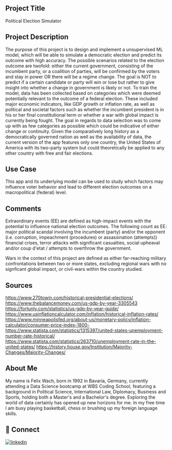
## Project Title

Political Election Simulator

## Project Description

The purpose of this project is to design and implement a unsupervised ML model, which will be able to simulate a democratic election and predict its outcome with high accuracy. The possible scenarios related to the election outcome are twofold: either the current government, consisting of the incumbent party, or a coalition of parties, will be confirmed by the voters and stay in power OR there will be a regime change. The goal is NOT to predict if a certain candidate or party will win or lose but rather to give insight into whether a change in government is likely or not. To train the model, data has been collected based on categories which were deemed potentially relevant to the outcome of a federal election. These included major economic indicators, like GDP growth or inflation rate, as well as political and societal factors such as whether the incumbent president is in his or her final constitutional term or whether a war with global impact is currently being fought. The goal in regards to data selection was to come up with as few categories as possible which could be indicative of either change or continuity. Given the comparatively long history as a democratically governed nation as well as the availability of data, the current version of the app features only one country, the United States of America with its two-party system but could theoretically be applied to any other country with free and fair elections.
## Use Case

This app and its underlying model can be used to study which factors may influence voter behavior and lead to different election outcomes on a macropolitical (federal) level. 


## Comments

Extraordinary events (EE) are defined as high-impact events with the potential to influence national election outcomes. The following count as EE: major political scandal involving the incumbent (party) and/or the opponent (i.e. corruption, impeachment (procedures) or assassination (attempts)) financial crises, terror attacks with significant casualties, social upheaval and/or coup d'etat / attempts to overthrow the government.

Wars in the context of this project are defined as either far-reaching military confrontations between two or more states, excluding regional wars with no signficant global impact, or civil-wars within the country studied.
## Sources

https://www.270towin.com/historical-presidential-elections/
https://www.thebalancemoney.com/us-gdp-by-year-3305543
https://fortunly.com/statistics/us-gdp-by-year-guide/
https://www.usinflationcalculator.com/inflation/historical-inflation-rates/
https://www.minneapolisfed.org/about-us/monetary-policy/inflation-calculator/consumer-price-index-1800-
https://www.statista.com/statistics/1315397/united-states-unemployment-number-rate-historical/
https://www.statista.com/statistics/263710/unemployment-rate-in-the-united-states/
https://history.house.gov/Institution/Majority-Changes/Majority-Changes/
## About Me

My name is Felix Wach, born in 1992 in Bavaria, Germany, currently attending a Data Science bootcamp at WBS Coding School, featuring a background in Political Science, International Law, Diplomacy, Business and Sports, holding both a Master's and a Bachelor's degree. Exploring the world of data certainly has opened up new horizons for me. In my free time I am busy playing basketball, chess or brushing up my foreign language skills.


## 🔗 Connect

[![linkedin](https://img.shields.io/badge/linkedin-0A66C2?style=for-the-badge&logo=linkedin&logoColor=white)](https://www.linkedin.com/in/felixwach/)

